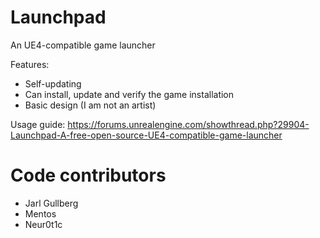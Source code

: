 Launchpad
=========

An UE4-compatible game launcher

Features:

* Self-updating
* Can install, update and verify the game installation
* Basic design (I am not an artist)

Usage guide: https://forums.unrealengine.com/showthread.php?29904-Launchpad-A-free-open-source-UE4-compatible-game-launcher


# Code contributors
* Jarl Gullberg
* Mentos
* Neur0t1c
